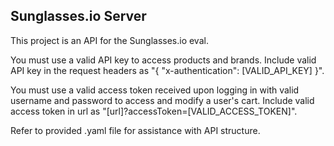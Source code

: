 ## Sunglasses.io Server

This project is an API for the Sunglasses.io eval.  

You must use a valid API key to access products and brands.
    Include valid API key in the request headers as "{ "x-authentication": [VALID_API_KEY] }".

You must use a valid access token received upon logging in with valid username and password to access and modify a user's cart.
    Include valid access token in url as "[url]?accessToken=[VALID_ACCESS_TOKEN]".

Refer to provided .yaml file for assistance with API structure.